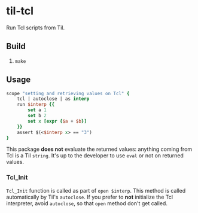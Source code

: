 # til-tcl

Run Tcl scripts from Til.

## Build

1. `make`

## Usage

```tcl
scope "setting and retrieving values on Tcl" {
    tcl | autoclose | as interp
    run $interp {{
        set a 1
        set b 2
        set x [expr {$a + $b}]
    }}
    assert $(<$interp x> == "3")
}
```

This package **does not** evaluate the returned values: anything coming
from Tcl is a Til `string`. It's up to the developer to use `eval` or not
on returned values.

### Tcl_Init

`Tcl_Init` function is called as part of `open $interp`. This method is
called automatically by Til's `autoclose`. If you prefer to **not**
initialize the Tcl interpreter, avoid `autoclose`, so that `open` method
don't get called.
